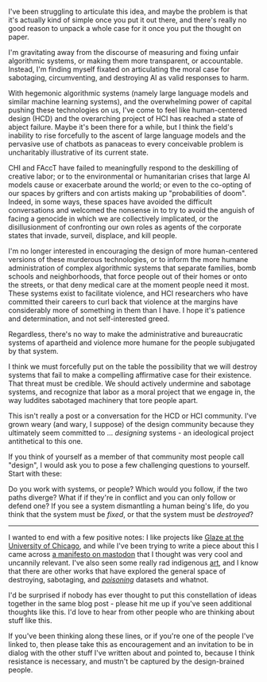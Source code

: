 I've been struggling to articulate this idea, and maybe the problem is that it's actually kind of simple once you put it out there, and there's really no good reason to unpack a whole case for it once you put the thought on paper.

I'm gravitating away from the discourse of measuring and fixing unfair algorithmic systems, or making them more transparent, or accountable. Instead, I'm finding myself fixated on articulating the moral case for sabotaging, circumventing, and destroying AI as valid responses to harm.

With hegemonic algorithmic systems (namely large language models and similar machine learning systems), and the overwhelming power of capital pushing these technologies on us, I've come to feel like human-centered design (HCD) and the overarching project of HCI has reached a state of abject failure. Maybe it's been there for a while, but I think the field's inability to rise forcefully to the ascent of large language models and the pervasive use of chatbots as panaceas to every conceivable problem is uncharitably illustrative of its current state.

CHI and FAccT have failed to meaningfully respond to the deskilling of creative labor; or to the environmental or humanitarian crises that large AI models cause or exacerbate around the world; or even to the co-opting of our spaces by grifters and con artists making up "probabilities of doom". Indeed, in some ways, these spaces have avoided the difficult conversations and welcomed the nonsense in to try to avoid the anguish of facing a genocide in which we are collectively implicated, or the disillusionment of confronting our own roles as agents of the corporate states that invade, surveil, displace, and kill people.

I'm no longer interested in encouraging the design of more human-centered versions of these murderous technologies, or to inform the more humane administration of complex algorithmic systems that separate families, bomb schools and neighborhoods, that force people out of their homes or onto the streets, or that deny medical care at the moment people need it most. These systems exist to facilitate violence, and HCI researchers who have committed their careers to curl back that violence at the margins have considerably more of something in them than I have. I hope it's patience and determination, and not self-interested greed.

Regardless, there's no way to make the administrative and bureaucratic systems of apartheid and violence more humane for the people subjugated by that system.

I think we must forcefully put on the table the possibility that we will destroy systems that fail to make a compelling affirmative case for their existence. That threat must be credible. We should actively undermine and sabotage systems, and recognize that labor as a moral project that we engage in, the way luddites sabotaged machinery that tore people apart.

This isn't really a post or a conversation for the HCD or HCI community. I've grown weary (and wary, I suppose) of the design community because they ultimately seem committed to ... *designing* systems - an ideological project antithetical to this one.

If you think of yourself as a member of that community most people call "design", I would ask you to pose a few challenging questions to yourself. Start with these:

Do you work with systems, or people? Which would you follow, if the two paths diverge? What if if they're in conflict and you can only follow or defend one? If you see a system dismantling a human being's life, do you think that the system must be *fixed*, or that the system must be *destroyed*?

---

I wanted to end with a few positive notes: I like projects like [Glaze at the University of Chicago][glaze], and while I've been trying to write a piece about this I came across [a manifesto on mastodon][AIManifesto] that I thought was very cool and uncannily relevant. I've also seen some really rad indigenous [art][teslaOlmec], and I know that there are other works that have explored the general space of destroying, sabotaging, and *[poisoning][poison]* datasets and whatnot.

I'd be surprised if nobody has ever thought to put this constellation of ideas together in the same blog post - please hit me up if you've seen additional thoughts like this. I'd love to hear from other people who are thinking about stuff like this.

If you've been thinking along these lines, or if you're one of the people I've linked to, then please take this as encouragement and an invitation to be in dialog with the other stuff I've written about and pointed to, because I think resistance is necessary, and mustn't be captured by the design-brained people.


[glaze]: https://glaze.cs.uchicago.edu/
[AIManifesto]: https://algorithmic-sabotage-research-group.github.io/asrg/manifesto-on-algorithmic_sabotage/
[teslaOlmec]: https://hyperallergic.com/878913/artist-chavis-marmol-crushes-tesla-with-colossal-olmec-head-sculpture/
[poison]: https://dl.acm.org/doi/10.1145/3442188.3445885